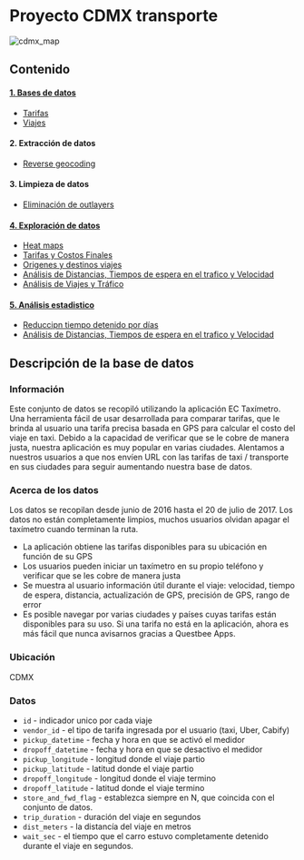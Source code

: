 # Proyecto CDMX transporte

![cdmx_map](https://user-images.githubusercontent.com/71915068/106938254-5d5ec280-66e4-11eb-888b-04479511535f.png)

## Contenido

#### [1. Bases de datos](https://github.com/CristopherCano/Proyecto_R_Transporte_CDMX/tree/main/1.%20Bases%20de%20datos)
- [Tarifas](https://github.com/CristopherCano/Proyecto_R_Transporte_CDMX/blob/main/1.%20Bases%20de%20datos/Tarifas/README.md)
- [Viajes](https://github.com/CristopherCano/Proyecto_R_Transporte_CDMX/tree/main/1.%20Bases%20de%20datos/Viajes)

#### 2. Extracción de datos
- [Reverse geocoding](https://github.com/CristopherCano/Proyecto_R_Transporte_CDMX/blob/main/2.%20Extracci%C3%B3n%20de%20datos/README.md)

#### 3. Limpieza de datos
- [Eliminación de outlayers](https://github.com/CristopherCano/Proyecto_R_Transporte_CDMX/blob/main/3.%20Limpieza%20de%20datos/README.md)

#### [4. Exploración de datos](https://github.com/CristopherCano/Proyecto_R_Transporte_CDMX/tree/main/4.%20Exploraci%C3%B3n%20de%20datos)

- [Heat maps](https://github.com/CristopherCano/Proyecto_R_Transporte_CDMX/blob/main/4.%20Exploraci%C3%B3n%20de%20datos/Heat%20maps/README.md)
- [Tarifas y Costos Finales](https://github.com/CristopherCano/Proyecto_R_Transporte_CDMX/blob/main/4.%20Exploraci%C3%B3n%20de%20datos/Tarifas%20-%20Costo%20Viaje/README.md)
- [Origenes y destinos viajes](https://github.com/CristopherCano/Proyecto_R_Transporte_CDMX/blob/main/4.%20Exploraci%C3%B3n%20de%20datos/Top%2010%20origes%20y%20destinos%20CDMX/README.md)
- [Análisis de Distancias, Tiempos de espera en el trafico y Velocidad](https://github.com/CristopherCano/Proyecto_R_Transporte_CDMX/blob/main/4.%20Exploraci%C3%B3n%20de%20datos/Velocidad-Distancia-Tiempo%20Detenido/README.md)
- [Análisis de Viajes y Tráfico](https://github.com/CristopherCano/Proyecto_R_Transporte_CDMX/blob/main/4.%20Exploraci%C3%B3n%20de%20datos/Viajes-Tr%C3%A1fico/README.md)

#### [5. Análisis estadistico](https://github.com/CristopherCano/Proyecto_R_Transporte_CDMX/tree/main/5.%20An%C3%A1lisis%20estadistico)
- [Reduccipn tiempo detenido por días](https://github.com/CristopherCano/Proyecto_R_Transporte_CDMX/blob/main/5.%20An%C3%A1lisis%20estadistico/Reducci%C3%B3n%20Tiempo%20Detenido%20Por%20D%C3%ADas/README.md)
- [Análisis de Distancias, Tiempos de espera en el trafico y Velocidad](https://github.com/CristopherCano/Proyecto_R_Transporte_CDMX/blob/main/5.%20An%C3%A1lisis%20estadistico/Velocidad-Distancia-Tiempo%20Detenido/README.md)

## Descripción de la base de datos

### Información
Este conjunto de datos se recopiló utilizando la aplicación EC Taxímetro. Una herramienta fácil de usar desarrollada para comparar tarifas, que le brinda al usuario una tarifa precisa basada en GPS para calcular el costo del viaje en taxi. Debido a la capacidad de verificar que se le cobre de manera justa, nuestra aplicación es muy popular en varias ciudades. Alentamos a nuestros usuarios a que nos envíen URL con las tarifas de taxi / transporte en sus ciudades para seguir aumentando nuestra base de datos.

### Acerca de los datos
Los datos se recopilan desde junio de 2016 hasta el 20 de julio de 2017. Los datos no están completamente limpios, muchos usuarios olvidan apagar el taxímetro cuando terminan la ruta.

- La aplicación obtiene las tarifas disponibles para su ubicación en función de su GPS
- Los usuarios pueden iniciar un taxímetro en su propio teléfono y verificar que se les cobre de manera justa
- Se muestra al usuario información útil durante el viaje: velocidad, tiempo de espera, distancia, actualización de GPS, precisión de GPS, rango de error
- Es posible navegar por varias ciudades y países cuyas tarifas están disponibles para su uso. Si una tarifa no está en la aplicación, ahora es más fácil que nunca avisarnos gracias a Questbee Apps.

### Ubicación
CDMX


### Datos
- ```id``` - indicador unico por cada viaje
- ```vendor_id``` - el tipo de tarifa ingresada por el usuario (taxi, Uber, Cabify)
- ```pickup_datetime``` - fecha y hora en que se activó el medidor
- ```dropoff_datetime``` - fecha y hora en que se desactivo el medidor
- ```pickup_longitude``` - longitud donde el viaje partio
- ```pickup_latitude``` - latitud donde el viaje partio
- ```dropoff_longitude``` - longitud donde el viaje termino
- ```dropoff_latitude``` - latitud donde el viaje termino
- ```store_and_fwd_flag``` - establezca siempre en N, que coincida con el conjunto de datos.
- ```trip_duration``` - duración del viaje en segundos
- ```dist_meters``` - la distancía del viaje en metros
- ```wait_sec``` - el tiempo que el carro estuvo completamente detenido durante el viaje en segundos.
